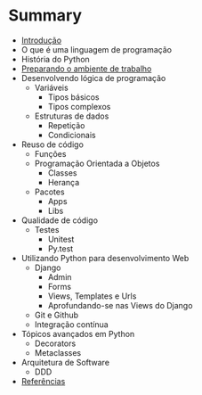 # Summary

* [Introdução](README.md)
* O que é uma linguagem de programação
* História do Python
* [Preparando o ambiente de trabalho](Chapter3.md)
* Desenvolvendo lógica de programação
   * Variáveis
       * Tipos básicos
       * Tipos complexos
   * Estruturas de dados
       * Repetição
       * Condicionais
* Reuso de código
   * Funções
   * Programação Orientada a Objetos
       * Classes
       * Herança
   * Pacotes
       * Apps
       * Libs
* Qualidade de código
   * Testes
       * Unitest
       * Py.test
* Utilizando Python para desenvolvimento Web
   * Django
       * Admin
       * Forms
       * Views, Templates e Urls
       * Aprofundando-se nas Views do Django
   * Git e Github
   * Integração contínua
* Tópicos avançados em Python
   * Decorators
   * Metaclasses
* Arquitetura de Software
   * DDD
* [Referências](BIBLIOGRAPHY.md)

